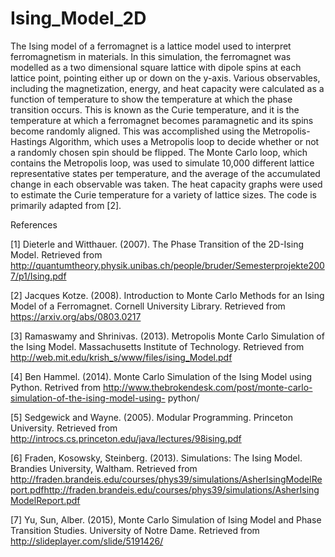 # Ising_Model_2D
The Ising model of a ferromagnet is a lattice model used to interpret ferromagnetism in materials. In this simulation, the ferromagnet was modelled as a two dimensional square lattice with dipole spins at each lattice point, pointing either up or down on the y-axis. Various observables, including the magnetization, energy, and heat capacity were calculated as a function of temperature to show the temperature at which the phase transition occurs. This is known as the Curie temperature, and it is the temperature at which a ferromagnet becomes paramagnetic and its spins become randomly aligned. This was accomplished using the Metropolis-Hastings Algorithm, which uses a Metropolis loop to decide whether or not a randomly chosen spin should be flipped. The Monte Carlo loop, which contains the Metropolis loop, was used to simulate 10,000 different lattice representative states per temperature, and the average of the accumulated change in each observable was taken. The heat capacity graphs were used to estimate the Curie temperature for a variety of lattice sizes. The code is primarily adapted from [2].


References

[1] Dieterle and Witthauer. (2007). The Phase Transition of the 2D-Ising Model. Retrieved from http://quantumtheory.physik.unibas.ch/people/bruder/Semesterprojekte2007/p1/Ising.pdf

[2] Jacques Kotze. (2008). Introduction to Monte Carlo Methods for an Ising Model of a Ferromagnet. Cornell University Library. Retrieved from https://arxiv.org/abs/0803.0217

[3] Ramaswamy and Shrinivas. (2013). Metropolis Monte Carlo Simulation of the Ising Model. Massachusetts Institute of Technology. Retrieved from http://web.mit.edu/krish_s/www/files/ising_Model.pdf

[4] Ben Hammel. (2014). Monte Carlo Simulation of the Ising Model using Python. Retrived from http://www.thebrokendesk.com/post/monte-carlo-simulation-of-the-ising-model-using- python/

[5] Sedgewick and Wayne. (2005). Modular Programming. Princeton University. Retrieved from http://introcs.cs.princeton.edu/java/lectures/98ising.pdf

[6] Fraden, Kosowsky, Steinberg. (2013). Simulations: The Ising Model. Brandies University, Waltham. Retrieved from http://fraden.brandeis.edu/courses/phys39/simulations/AsherIsingModelReport.pdfhttp://fraden.brandeis.edu/courses/phys39/simulations/AsherIsingModelReport.pdf

[7] Yu, Sun, Alber. (2015), Monte Carlo Simulation of Ising Model and Phase Transition Studies. University of Notre Dame. Retrieved from http://slideplayer.com/slide/5191426/
